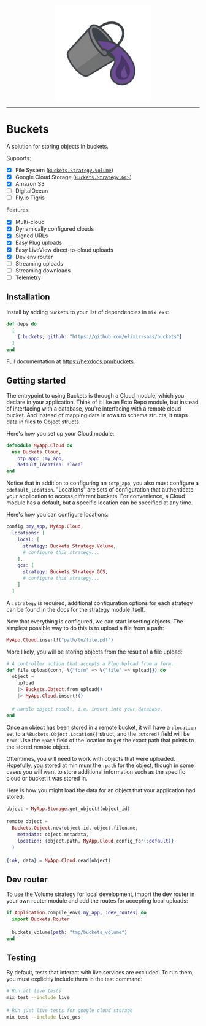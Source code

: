 <p align="center">
  <img src="priv/logo.png" height="250" />
</p>

---

# Buckets

A solution for storing objects in buckets.

Supports:

- [x] File System ([`Buckets.Strategy.Volume`](./lib/buckets/strategy/volume.ex))
- [x] Google Cloud Storage ([`Buckets.Strategy.GCS`](./lib/buckets/strategy/gcs.ex))
- [x] Amazon S3
- [ ] DigitalOcean
- [ ] Fly.io Tigris

Features:

- [x] Multi-cloud
- [x] Dynamically configured clouds
- [x] Signed URLs
- [x] Easy Plug uploads
- [x] Easy LiveView direct-to-cloud uploads
- [x] Dev env router
- [ ] Streaming uploads
- [ ] Streaming downloads
- [ ] Telemetry

## Installation

Install by adding `buckets` to your list of dependencies in `mix.exs`:

```elixir
def deps do
  [
    {:buckets, github: "https://github.com/elixir-saas/buckets"}
  ]
end
```

Full documentation at <https://hexdocs.pm/buckets>.

## Getting started

The entrypoint to using Buckets is through a Cloud module, which you declare in
your application. Think of it like an Ecto Repo module, but instead of interfacing
with a database, you're interfacing with a remote cloud bucket. And instead of
mapping data in rows to schema structs, it maps data in files to Object structs.

Here's how you set up your Cloud module:

```elixir
defmodule MyApp.Cloud do
  use Buckets.Cloud,
    otp_app: :my_app,
    default_location: :local
end
```

Notice that in addition to configuring an `:otp_app`, you also must configure a
`:default_location`. "Locations" are sets of configuration that authenticate your
application to access different buckets. For convenience, a Cloud module has a
default, but a specific location can be specified at any time.

Here's how you can configure locations:

```elixir
config :my_app, MyApp.Cloud,
  locations: [
    local: [
      strategy: Buckets.Strategy.Volume,
      # configure this strategy...
    ],
    gcs: [
      strategy: Buckets.Strategy.GCS,
      # configure this strategy...
    ]
  ]
```

A `:strategy` is required, additional configuration options for each strategy can be
found in the docs for the strategy module itself.

Now that everything is configured, we can start inserting objects. The simplest possible
way to do this is to upload a file from a path:

```elixir
MyApp.Cloud.insert!("path/to/file.pdf")
```

More likely, you will be storing objects from the result of a file upload:

```elixir
# A controller action that accepts a Plug.Upload from a form.
def file_upload(conn, %{"form" => %{"file" => upload}}) do
  object =
    upload
    |> Buckets.Object.from_upload()
    |> MyApp.Cloud.insert!()

  # Handle object result, i.e. insert into your database.
end
```

Once an object has been stored in a remote bucket, it will have a `:location` set to a
`%Buckets.Object.Location{}` struct, and the `:stored?` field will be `true`. Use the `:path`
field of the location to get the exact path that points to the stored remote object.

Oftentimes, you will need to work with objects that were uploaded. Hopefully, you stored at
minimum the `:path` for the object, though in some cases you will want to store additional
information such as the specific cloud or bucket it was stored in.

Here is how you might load the data for an object that your application had stored:

```elixir
object = MyApp.Storage.get_object!(object_id)

remote_object =
  Buckets.Object.new(object.id, object.filename,
    metadata: object.metadata,
    location: {object.path, MyApp.Cloud.config_for(:default)}
  )

{:ok, data} = MyApp.Cloud.read(object)
```

## Dev router

To use the Volume strategy for local development, import the dev router in your own router
module and add the routes for accepting local uploads:

```elixir
if Application.compile_env(:my_app, :dev_routes) do
  import Buckets.Router

  buckets_volume(path: "tmp/buckets_volume")
end
```

## Testing

By default, tests that interact with live services are excluded. To run them,
you must explicitly include them in the test command:

```sh
# Run all live tests
mix test --include live

# Run just live tests for google cloud storage
mix test --include live_gcs
```
